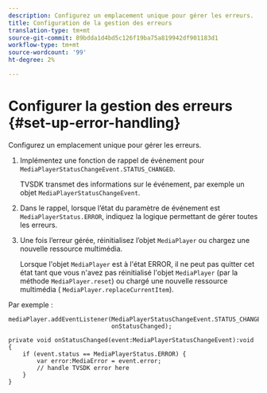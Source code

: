 ```yaml
---
description: Configurez un emplacement unique pour gérer les erreurs.
title: Configuration de la gestion des erreurs
translation-type: tm+mt
source-git-commit: 89bdda1d4bd5c126f19ba75a819942df901183d1
workflow-type: tm+mt
source-wordcount: '99'
ht-degree: 2%

---
```



# Configurer la gestion des erreurs {#set-up-error-handling}

Configurez un emplacement unique pour gérer les erreurs.

1. Implémentez une fonction de rappel de événement pour `MediaPlayerStatusChangeEvent.STATUS_CHANGED`.

   TVSDK transmet des informations sur le événement, par exemple un objet `MediaPlayerStatusChangeEvent`.
1. Dans le rappel, lorsque l’état du paramètre de événement est `MediaPlayerStatus.ERROR`, indiquez la logique permettant de gérer toutes les erreurs.
1. Une fois l’erreur gérée, réinitialisez l’objet `MediaPlayer` ou chargez une nouvelle ressource multimédia.

   Lorsque l&#39;objet `MediaPlayer` est à l&#39;état ERROR, il ne peut pas quitter cet état tant que vous n&#39;avez pas réinitialisé l&#39;objet `MediaPlayer` (par la méthode `MediaPlayer.reset`) ou chargé une nouvelle ressource multimédia ( `MediaPlayer.replaceCurrentItem`).

<!--<a id="example_49FF225E92EA494AA06B2E5F26101F4C"></a>-->

Par exemple :

```
mediaPlayer.addEventListener(MediaPlayerStatusChangeEvent.STATUS_CHANGED,  
                             onStatusChanged); 
 
private void onStatusChanged(event:MediaPlayerStatusChangeEvent):void { 
    if (event.status == MediaPlayerStatus.ERROR) { 
        var error:MediaError = event.error; 
        // handle TVSDK error here 
    } 
} 
```

